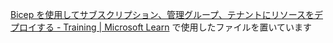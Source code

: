 [Bicep を使用してサブスクリプション、管理グループ、テナントにリソースをデプロイする - Training | Microsoft Learn](https://learn.microsoft.com/ja-jp/training/modules/deploy-resources-scopes-bicep/) で使用したファイルを置いています